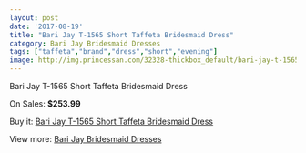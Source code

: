 ```yaml
---
layout: post
date: '2017-08-19'
title: "Bari Jay T-1565 Short Taffeta Bridesmaid Dress"
category: Bari Jay Bridesmaid Dresses
tags: ["taffeta","brand","dress","short","evening"]
image: http://img.princessan.com/32328-thickbox_default/bari-jay-t-1565-short-taffeta-bridesmaid-dress.jpg
---
```

Bari Jay T-1565 Short Taffeta Bridesmaid Dress

On Sales: **$253.99**
<a href="https://www.princessan.com/en/14828-bari-jay-t-1565-short-taffeta-bridesmaid-dress.html"><amp-img layout="responsive" width="600" height="600" src="//img.princessan.com/32328-thickbox_default/bari-jay-t-1565-short-taffeta-bridesmaid-dress.jpg" alt="Bari Jay T-1565 Short Taffeta Bridesmaid Dress 0" /></a>

Buy it: [Bari Jay T-1565 Short Taffeta Bridesmaid Dress](https://www.princessan.com/en/14828-bari-jay-t-1565-short-taffeta-bridesmaid-dress.html "Bari Jay T-1565 Short Taffeta Bridesmaid Dress")

View more: [Bari Jay Bridesmaid Dresses](https://www.princessan.com/en/109- "Bari Jay Bridesmaid Dresses")